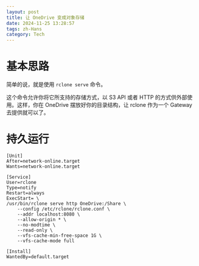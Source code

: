 ```yaml
---
layout: post
title: 让 OneDrive 变成对象存储
date: 2024-11-25 13:28:57
tags: zh-Hans
category: Tech
---
```


# 基本思路

简单的说，就是使用 `rclone serve` 命令。

这个命令允许你将它所支持的存储方式，以 S3 API 或者 HTTP 的方式供外部使用。这样，你在 OneDrive 摆放好你的目录结构，让 rclone 作为一个 Gateway 去提供就可以了。

# 持久运行

```systemd
[Unit]
After=network-online.target
Wants=network-online.target

[Service]
User=rclone
Type=notify
Restart=always
ExecStart= \
/usr/bin/rclone serve http OneDrive:/Share \
    --config /etc/rclone/rclone.conf \
    --addr localhost:8080 \
    --allow-origin * \
    --no-modtime \
    --read-only \
    --vfs-cache-min-free-space 1G \
    --vfs-cache-mode full

[Install]
WantedBy=default.target
```